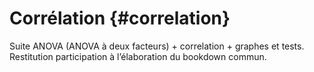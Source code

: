 # Corrélation {#correlation}



Suite ANOVA (ANOVA à deux facteurs) + correlation + graphes et tests. Restitution participation à l’élaboration du bookdown commun.
